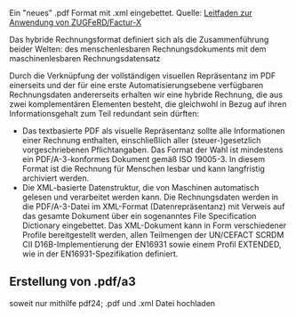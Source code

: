 Ein "neues" .pdf Format mit .xml eingebettet.
Quelle: [Leitfaden zur Anwendung von ZUGFeRD/Factur-X](https://www.gs1-germany.de/fileadmin/gs1/fachpublikationen/Leitfaden-zur-Anwendung-von-ZUGFeRD-Factur-X.pdf)

Das hybride Rechnungsformat definiert sich als die Zusammenführung beider Welten: des menschenlesbaren Rechnungsdokuments mit dem maschinenlesbaren Rechnungsdatensatz

Durch die Verknüpfung der vollständigen visuellen Repräsentanz im PDF einerseits und der für eine erste Automatisierungsebene verfügbaren Rechnungsdaten andererseits erhalten wir eine hybride Rechnung, die aus zwei komplementären Elementen besteht, die gleichwohl in Bezug auf ihren Informationsgehalt zum Teil redundant sein dürften:
- Das textbasierte PDF als visuelle Repräsentanz sollte alle Informationen einer Rechnung enthalten, einschließlich aller (steuer-)gesetzlich vorgeschriebenen Pflichtangaben. Das Format der Wahl ist mindestens ein PDF/A-3-konformes Dokument gemäß ISO 19005-3. In diesem Format ist die Rechnung für Menschen lesbar und kann langfristig archiviert werden.
- Die XML-basierte Datenstruktur, die von Maschinen automatisch gelesen und verarbeitet werden kann. Die Rechnungsdaten werden in die PDF/A-3-Datei im XML-Format (Datenrepräsentanz) mit Verweis auf das gesamte Dokument über ein sogenanntes File Specification Dictionary eingebettet. Das XML-Dokument kann in Form verschiedener Profile bereitgestellt werden, allen Teilmengen der UN/CEFACT SCRDM CII D16B-Implementierung der EN16931 sowie einem Profil EXTENDED, wie in der EN16931-Spezifikation definiert.

## Erstellung von .pdf/a3
soweit nur mithilfe pdf24; .pdf und .xml Datei hochladen